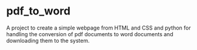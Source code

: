 # pdf_to_word
A project to create a simple webpage from HTML and CSS and python for handling the conversion of pdf documents to word documents and downloading them to the system.
